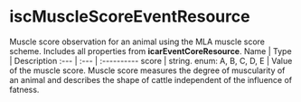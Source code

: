 # iscMuscleScoreEventResource
Muscle score observation for an animal using the MLA muscle score scheme. Includes all properties from **icarEventCoreResource**.
Name | Type | Description
:--- | :--- | :----------
score | string. enum: A, B, C, D, E | Value of the muscle score. Muscle score measures the degree of muscularity of an animal and describes the shape of cattle independent of the influence of fatness.
